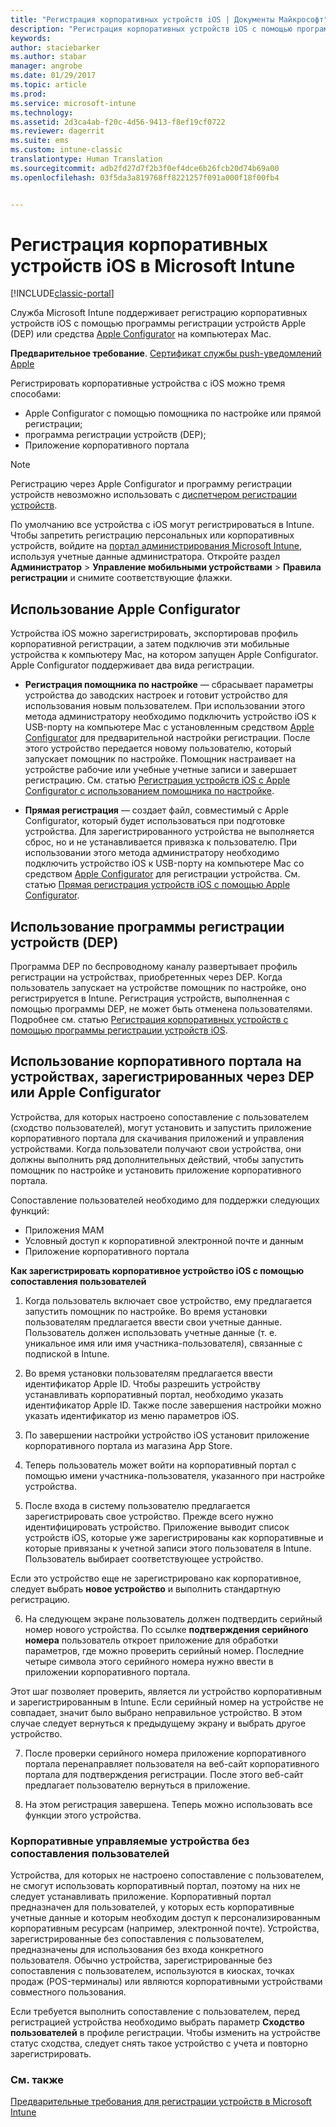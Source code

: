 ```yaml
---
title: "Регистрация корпоративных устройств iOS | Документы Майкрософт"
description: "Регистрация корпоративных устройств iOS с помощью программы регистрации устройств Apple (DEP) или Apple Configurator."
keywords: 
author: staciebarker
ms.author: stabar
manager: angrobe
ms.date: 01/29/2017
ms.topic: article
ms.prod: 
ms.service: microsoft-intune
ms.technology: 
ms.assetid: 2d3ca4ab-f20c-4d56-9413-f8ef19cf0722
ms.reviewer: dagerrit
ms.suite: ems
ms.custom: intune-classic
translationtype: Human Translation
ms.sourcegitcommit: adb2fd27d7f2b3f0ef4dce6b26fcb20d74b69a00
ms.openlocfilehash: 03f5da3a819768ff8221257f091a000f18f00fb4


---
```


# <a name="enroll-corporate-owned-ios-devices-in-microsoft-intune"></a>Регистрация корпоративных устройств iOS в Microsoft Intune

[!INCLUDE[classic-portal](../includes/classic-portal.md)]

Служба Microsoft Intune поддерживает регистрацию корпоративных устройств iOS с помощью программы регистрации устройств Apple (DEP) или средства [Apple Configurator](http://go.microsoft.com/fwlink/?LinkId=518017) на компьютерах Mac.

**Предварительное требование**. [Сертификат службы push-уведомлений Apple](set-up-ios-and-mac-management-with-microsoft-intune.md)

Регистрировать корпоративные устройства с iOS можно тремя способами:

- Apple Configurator с помощью помощника по настройке или прямой регистрации;
- программа регистрации устройств (DEP);
- Приложение корпоративного портала

>[!NOTE]
>Регистрацию через Apple Configurator и программу регистрации устройств невозможно использовать с [диспетчером регистрации устройств](enroll-corporate-owned-devices-with-the-device-enrollment-manager-in-microsoft-intune.md).

По умолчанию все устройства с iOS могут регистрироваться в Intune. Чтобы запретить регистрацию персональных или корпоративных устройств, войдите на [портал администрирования Microsoft Intune](http://manage.microsoft.com), используя учетные данные администратора. Откройте раздел **Администратор** > **Управление мобильными устройствами** > **Правила регистрации** и снимите соответствующие флажки.

## <a name="use-apple-configurator"></a>Использование Apple Configurator

Устройства iOS можно зарегистрировать, экспортировав профиль корпоративной регистрации, а затем подключив эти мобильные устройства к компьютеру Mac, на котором запущен Apple Configurator. Apple Configurator поддерживает два вида регистрации.

- **Регистрация помощника по настройке** — сбрасывает параметры устройства до заводских настроек и готовит устройство для использования новым пользователем. При использовании этого метода администратору необходимо подключить устройство iOS к USB-порту на компьютере Mac с установленным средством [Apple Configurator](http://go.microsoft.com/fwlink/?LinkId=518017) для предварительной настройки регистрации. После этого устройство передается новому пользователю, который запускает помощник по настройке. Помощник настраивает на устройстве рабочие или учебные учетные записи и завершает регистрацию. См. статью [Регистрация устройств iOS с Apple Configurator с использованием помощника по настройке](ios-setup-assistant-enrollment-in-microsoft-intune.md).

- **Прямая регистрация** — создает файл, совместимый с Apple Configurator, который будет использоваться при подготовке устройства. Для зарегистрированного устройства не выполняется сброс, но и не устанавливается привязка к пользователю. При использовании этого метода администратору необходимо подключить устройство iOS к USB-порту на компьютере Mac со средством [Apple Configurator](http://go.microsoft.com/fwlink/?LinkId=518017) для регистрации устройства. См. статью [Прямая регистрация устройств iOS с помощью Apple Configurator](ios-direct-enrollment-in-microsoft-intune.md).

## <a name="use-the-device-enrollment-program-dep"></a>Использование программы регистрации устройств (DEP)
Программа DEP по беспроводному каналу развертывает профиль регистрации на устройствах, приобретенных через DEP. Когда пользователь запускает на устройстве помощник по настройке, оно регистрируется в Intune.  Регистрация устройств, выполненная с помощью программы DEP, не может быть отменена пользователями. Подробнее см. статью [Регистрация корпоративных устройств с помощью программы регистрации устройств iOS](ios-device-enrollment-program-in-microsoft-intune.md).

## <a name="use-the-company-portal-on-dep-enrolled-or-apple-configurator-enrolled-devices"></a>Использование корпоративного портала на устройствах, зарегистрированных через DEP или Apple Configurator

Устройства, для которых настроено сопоставление с пользователем (сходство пользователей), могут установить и запустить приложение корпоративного портала для скачивания приложений и управления устройствами. Когда пользователи получают свои устройства, они должны выполнить ряд дополнительных действий, чтобы запустить помощник по настройке и установить приложение корпоративного портала.

Сопоставление пользователей необходимо для поддержки следующих функций:
  - Приложения MAM
  -    Условный доступ к корпоративной электронной почте и данным
  -    Приложение корпоративного портала

**Как зарегистрировать корпоративное устройство iOS с помощью сопоставления пользователей**
1. Когда пользователь включает свое устройство, ему предлагается запустить помощник по настройке. Во время установки пользователям предлагается ввести свои учетные данные. Пользователь должен использовать учетные данные (т. е. уникальное имя или имя участника-пользователя), связанные с подпиской в Intune.

2. Во время установки пользователям предлагается ввести идентификатор Apple ID. Чтобы разрешить устройству устанавливать корпоративный портал, необходимо указать идентификатор Apple ID. Также после завершения настройки можно указать идентификатор из меню параметров iOS.

3. По завершении настройки устройство iOS установит приложение корпоративного портала из магазина App Store.

4. Теперь пользователь может войти на корпоративный портал с помощью имени участника-пользователя, указанного при настройке устройства.

5. После входа в систему пользователю предлагается зарегистрировать свое устройство. Прежде всего нужно идентифицировать устройство. Приложение выводит список устройств iOS, которые уже зарегистрированы как корпоративные и которые привязаны к учетной записи этого пользователя в Intune. Пользователь выбирает соответствующее устройство.

  Если это устройство еще не зарегистрировано как корпоративное, следует выбрать **новое устройство** и выполнить стандартную регистрацию.

6. На следующем экране пользователь должен подтвердить серийный номер нового устройства. По ссылке **подтверждения серийного номера** пользователь откроет приложение для обработки параметров, где можно проверить серийный номер. Последние четыре символа этого серийного номера нужно ввести в приложении корпоративного портала.

  Этот шаг позволяет проверить, является ли устройство корпоративным и зарегистрированным в Intune. Если серийный номер на устройстве не совпадает, значит было выбрано неправильное устройство. В этом случае следует вернуться к предыдущему экрану и выбрать другое устройство.

7. После проверки серийного номера приложение корпоративного портала перенаправляет пользователя на веб-сайт корпоративного портала для подтверждения регистрации. После этого веб-сайт предлагает пользователю вернуться в приложение.

8. На этом регистрация завершена. Теперь можно использовать все функции этого устройства.

### <a name="about-corporate-owned-managed-devices-with-no-user-affinity"></a>Корпоративные управляемые устройства без сопоставления пользователей

Устройства, для которых не настроено сопоставление с пользователем, не смогут использовать корпоративный портал, поэтому на них не следует устанавливать приложение. Корпоративный портал предназначен для пользователей, у которых есть корпоративные учетные данные и которым необходим доступ к персонализированным корпоративным ресурсам (например, электронной почте). Устройства, зарегистрированные без сопоставления с пользователем, предназначены для использования без входа конкретного пользователя. Обычно устройства, зарегистрированные без сопоставления с пользователем, используются в киосках, точках продаж (POS-терминалы) или являются корпоративными устройствами совместного пользования.

Если требуется выполнить сопоставление с пользователем, перед регистрацией устройства необходимо выбрать параметр **Сходство пользователей** в профиле регистрации. Чтобы изменить на устройстве статус сходства, следует снять такое устройство с учета и повторно зарегистрировать.



### <a name="see-also"></a>См. также
[Предварительные требования для регистрации устройств в Microsoft Intune](prerequisites-for-enrollment.md)



<!--HONumber=Feb17_HO1-->


